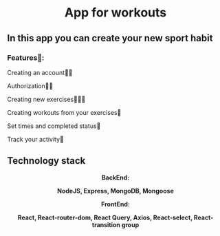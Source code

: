 <h1 align="center">App for workouts</h1>
<h2>In this app you can create your new sport habit</h2>
<h3>Features🤚: </h3>
<p>Creating an account🧑‍💻</p>
<p>Authorization🤳🏻</p>
<p>Creating new exercises🏋🏻‍♀️</p>
<p>Creating workouts from your exercises🥇</p>
<p>Set times and completed status💪</p>
<p>Track your activity🏃</p>
<h2>Technology stack</h3>
<p align='center'><strong>BackEnd:<strong></p> 
<p align='center'>NodeJS, Express, MongoDB, Mongoose</p> 
<p align='center'><strong>FrontEnd:<strong></p> 
<p align='center'>React, React-router-dom, React Query, Axios, React-select, React-transition group</p>
